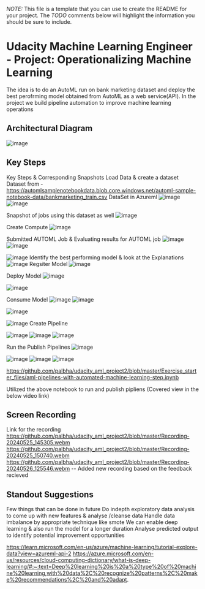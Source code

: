*NOTE:* This file is a template that you can use to create the README for your project. The *TODO* comments below will highlight the information you should be sure to include.


# Udacity Machine Learning Engineer - Project: Operationalizing Machine Learning
The idea is to do an AutoML run on  bank marketing dataset and deploy the best perofrming model obtained from AutoML as a web service(API). In the project we build pipeline automation to improve machine learning operations


## Architectural Diagram
![image](https://github.com/palbha/udacity_aml_project2/assets/20269788/484beaae-9056-4d56-9ada-0fbfaf851e68)


## Key Steps
Key Steps & Corresponding Snapshots
Load Data & create a dataset
Dataset from - https://automlsamplenotebookdata.blob.core.windows.net/automl-sample-notebook-data/bankmarketing_train.csv
DataSet in Azureml
![image](https://github.com/palbha/udacity_aml_project2/assets/20269788/37b5eb0a-b735-4002-9e56-ba5f3ef9e4b2)
![image](https://github.com/palbha/udacity_aml_project2/assets/20269788/422b4ac7-4e79-441c-b9c1-874d5835dfa7)


Snapshot of jobs using this dataset as well
![image](https://github.com/palbha/udacity_aml_project2/assets/20269788/41060b5f-f94c-46db-8f3e-224a70cddf40)

Create Compute
![image](https://github.com/palbha/udacity_aml_project2/assets/20269788/fa96923a-67a4-446c-83c2-cb81c8e7c028)

Submitted AUTOML Job & Evaluating results for AUTOML job
![image](https://github.com/palbha/udacity_aml_project2/assets/20269788/1cd63f02-4554-4f22-85db-87acf336b26f)
![image](https://github.com/palbha/udacity_aml_project2/assets/20269788/bfb475a6-7fed-41fd-aaa4-b8d8ebf559b5)



![image](https://github.com/palbha/udacity_aml_project2/assets/20269788/9827dcd0-eb03-4a68-b550-ec98dd67d794)
Identify the best performing model & look at the Explanations
![image](https://github.com/palbha/udacity_aml_project2/assets/20269788/32254603-ce41-4ce8-900d-64aebb0642d5)
Regsiter Model
![image](https://github.com/palbha/udacity_aml_project2/assets/20269788/e72bf14d-2701-42a6-8c73-158b3b6fd6ff)

Deploy Model
![image](https://github.com/palbha/udacity_aml_project2/assets/20269788/4f675c7f-f049-4f90-ae93-d7fc87cc7fd1)

![image](https://github.com/palbha/udacity_aml_project2/assets/20269788/fc63369d-4c89-44d1-875e-f3f56fd44bf7)


Consume Model
![image](https://github.com/palbha/udacity_aml_project2/assets/20269788/5e2de77f-2690-456f-a6f6-c11b380d52a9)
![image](https://github.com/palbha/udacity_aml_project2/assets/20269788/1033d45d-3139-4bc6-82c8-9b6a2b8549f5)

![image](https://github.com/palbha/udacity_aml_project2/assets/20269788/e0d5c775-1320-417e-9685-ff625f0ba670)

![image](https://github.com/palbha/udacity_aml_project2/assets/20269788/fe144dda-8ba8-48a9-bf19-af97b0dcba6c)
Create Pipeline

![image](https://github.com/palbha/udacity_aml_project2/assets/20269788/98f0dc08-4a0f-4b72-8304-6c7e245446ed)
![image](https://github.com/palbha/udacity_aml_project2/assets/20269788/b3da93f5-fa09-40e6-be92-bb542622fadc)
![image](https://github.com/palbha/udacity_aml_project2/assets/20269788/6329e901-207f-47ce-8800-09115493f58c)

Run the Publish Pipelines 
![image](https://github.com/palbha/udacity_aml_project2/assets/20269788/4b3a313c-50b5-4163-b95d-9cf5c9f89b55)

![image](https://github.com/palbha/udacity_aml_project2/assets/20269788/d1d29d75-990f-4c4a-99be-17b14d066fd3)
![image](https://github.com/palbha/udacity_aml_project2/assets/20269788/7a5bcce5-89cd-43df-8720-916d56fd2486)
![image](https://github.com/palbha/udacity_aml_project2/assets/20269788/3cb45bf1-f88c-4f6d-973e-1e097c3cb6b2)

https://github.com/palbha/udacity_aml_project2/blob/master/Exercise_starter_files/aml-pipelines-with-automated-machine-learning-step.ipynb

Utilized the above notebook to run and publish pipliens (Covered view in the below video link)
## Screen Recording
Link for the recording
https://github.com/palbha/udacity_aml_project2/blob/master/Recording-20240525_145305.webm
https://github.com/palbha/udacity_aml_project2/blob/master/Recording-20240525_150740.webm
https://github.com/palbha/udacity_aml_project2/blob/master/Recording-20240526_125546.webm -- Added new recording based on the feedback recieved

## Standout Suggestions
Few things that can be done in future
Do indepth exploratory data analysis to come up with new features & analyse /cleanse data
Handle data imbalance by appropriate technique like smote
We can enable deep learning & also run the model for a longer duration
Analyse predicted output to identify potential improvement opportunities

https://learn.microsoft.com/en-us/azure/machine-learning/tutorial-explore-data?view=azureml-api-2
https://azure.microsoft.com/en-us/resources/cloud-computing-dictionary/what-is-deep-learning/#:~:text=Deep%20learning%20is%20a%20type%20of%20machine%20learning,with%20data%2C%20recognize%20patterns%2C%20make%20recommendations%2C%20and%20adapt.
